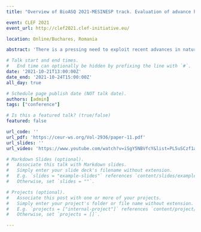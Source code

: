 ```yaml
---
title: "Overview of BioASQ 2021-MESINESP track. Evaluation of advance hierarchical classification techniques for scientific literature, patents and clinical trials."

event: CLEF 2021
event_url: http://clef2021.clef-initiative.eu/

location: Online/Buchares, Romania

abstract: 'There is a pressing need to exploit recent advances in natural language processing technologies, in particular language models and deep learning approaches, to enable improved retrieval, classification and ultimately access to information contained in multiple, heterogeneous types of documents. This is particularly true for the field of biomedicine and clinical research, where medical experts and scientists need to carry out complex search queries against a variety of document collections, including literature, patents, clinical trials or other kind of content like EHRs. Indexing documents with structured controlled vocabularies used for semantic search engines and query expansion purposes is a critical task for enabling sophisticated user queries and even cross-language retrieval. Due to the complexity of the medical domain and the use of very large hierarchical indexing terminologies, implementing efficient automatic systems to aid manual indexing is extremely difficult. This paper provides a summary of the MESINESP task results on medical semantic indexing in Spanish (BioASQ/ CLEF 2021 Challenge). MESINESP was carried out in direct collaboration with literature content databases and medical indexing experts using the DeCS vocabulary, a similar resource as MeSH terms. Seven participating teams used advanced technologies including extreme multilabel classification and deep language models to solve this challenge which can be viewed as a multi-label classification problem. MESINESP resources, we have released a Gold Standard collection of 243,000 documents with a total of 2179 manual annotations divided in train, development and test subsets covering literature, patents as well as clinical trial summaries, under a cross-genre training and data labeling scenario. Manual indexing of the evaluation subsets was carried out by three independent experts using a specially developed indexing interface called ASIT. Additionally, we have published a collection of large-scale automatic semantic annotations based on NER systems of these documents with mentions of drugs/medications (170,000), symptoms (137,000), diseases (840,000) and clinical procedures (415,000). In addition to a summary of the used technologies by the teams, this paper shows that there was a clear improvement in terms of the best scoring systems when compared to previous efforts and there was also a clear time saving of up to 67% when using pre-indexing with these systems compared to manual indexing of documents. '

# Talk start and end times.
#   End time can optionally be hidden by prefixing the line with `#`.
date: '2021-10-21T13:00:00Z'
date_end: '2021-10-24T15:00:00Z'
all_day: true

# Schedule page publish date (NOT talk date).
authors: [admin]
tags: ["conference"]

# Is this a featured talk? (true/false)
featured: false

url_code: ''
url_pdf: 'https://ceur-ws.org/Vol-2936/paper-11.pdf'
url_slides: ''
url_video: 'https://www.youtube.com/watch?v=iSgY5NBVfcY&list=PL5uSCzf1azhCNKd8zhgD0rLwbhxGqF_wX'

# Markdown Slides (optional).
#   Associate this talk with Markdown slides.
#   Simply enter your slide deck's filename without extension.
#   E.g. `slides = "example-slides"` references `content/slides/example-slides.md`.
#   Otherwise, set `slides = ""`.

# Projects (optional).
#   Associate this post with one or more of your projects.
#   Simply enter your project's folder or file name without extension.
#   E.g. `projects = ["internal-project"]` references `content/project/deep-learning/index.md`.
#   Otherwise, set `projects = []`.

---
```

